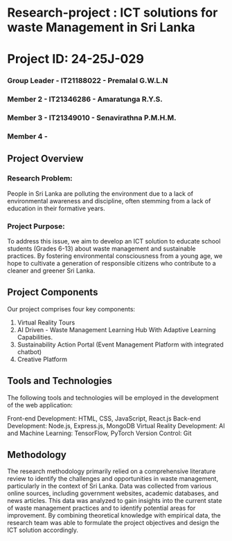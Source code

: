 # Research-project : ICT solutions for waste Management in Sri Lanka
# Project ID: 24-25J-029
### Group Leader - IT21188022 - Premalal G.W.L.N
### Member 2 - IT21346286 - Amaratunga R.Y.S.
### Member 3 - IT21349010 - Senavirathna P.M.H.M.
### Member 4 - 

## Project Overview
### Research Problem:
People in Sri Lanka are polluting the environment due to a lack of environmental awareness and discipline, often stemming from a lack of education in their formative years.

### Project Purpose:
To address this issue, we aim to develop an ICT solution to educate school students (Grades 6-13) about waste management and sustainable practices. By fostering environmental consciousness from a young age, we hope to cultivate a generation of responsible citizens who contribute to a cleaner and greener Sri Lanka.

## Project Components
Our project comprises four key components:

1. Virtual Reality Tours
2. AI Driven - Waste Management Learning Hub With Adaptive Learning Capabilities.
3. Sustainability Action Portal (Event Management Platform with integrated chatbot)
4. Creative Platform


## Tools and Technologies

The following tools and technologies will be employed in the development of the web application:

Front-end Development: HTML, CSS, JavaScript, React.js
Back-end Development: Node.js, Express.js, MongoDB
Virtual Reality Development: 
AI and Machine Learning: TensorFlow, PyTorch
Version Control: Git

## Methodology
The research methodology primarily relied on a comprehensive literature review to identify the challenges and opportunities in waste management, particularly in the context of Sri Lanka. Data was collected from various online sources, including government websites, academic databases, and news articles. This data was analyzed to gain insights into the current state of waste management practices and to identify potential areas for improvement. By combining theoretical knowledge with empirical data, the research team was able to formulate the project objectives and design the ICT solution accordingly.
